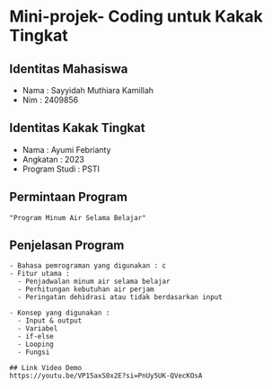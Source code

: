 # Mini-projek- Coding untuk Kakak Tingkat 

## Identitas Mahasiswa
- Nama : Sayyidah Muthiara Kamillah
- Nim : 2409856

## Identitas Kakak Tingkat
  - Nama : Ayumi Febrianty
  - Angkatan : 2023
  - Program Studi : PSTI
 
## Permintaan Program
    "Program Minum Air Selama Belajar"

## Penjelasan Program
    - Bahasa pemrograman yang digunakan : c
    - Fitur utama :
      - Penjadwalan minum air selama belajar
      - Perhitungan kebutuhan air perjam
      - Peringatan dehidrasi atau tidak berdasarkan input

    - Konsep yang digunakan :
      - Input & output
      - Variabel
      - if-else
      - Looping
      - Fungsi
      
    ## Link Video Demo
    https://youtu.be/VP15axS0x2E?si=PnUy5UK-QVecKOsA
